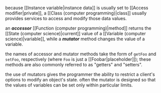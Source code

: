 because [[Instance variable|instance data]] is usually set to [[Access modifier|private]], a [[Class (computer programming)|class]] usually provides services to access and modify those data values.

an ***accessor*** [[Function (computer programming)|method]] returns the [[State (computer science)|current]] value of a [[Variable (computer science)|variable]], while a ***mutator*** method changes the value of a variable.

the names of accessor and mutator methods take the form of `getFoo` and `setFoo`, respectively (where `Foo` is just a [[Foobar|placeholder]]); these methods are also commonly referred to as "getters" and "setters".

the use of mutators gives the programmer the ability to restrict a client's options to modify an object's state. often the mutator is designed so that the values of variables can be set only within particular limits.